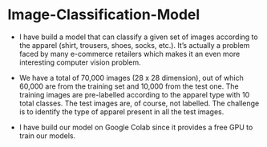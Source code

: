# Image-Classification-Model

 * I have build a model that can classify a given set of images according to the apparel (shirt, trousers, shoes, socks, etc.). It’s actually a problem faced by many e-commerce retailers which makes it an even more interesting computer vision problem.

* We have a total of 70,000 images (28 x 28 dimension), out of which 60,000 are from the training set and 10,000 from the test one. The training images are pre-labelled according to the apparel type with 10 total classes. The test images are, of course, not labelled. The challenge is to identify the type of apparel present in all the test images.

* I have build our model on Google Colab since it provides a free GPU to train our models.
